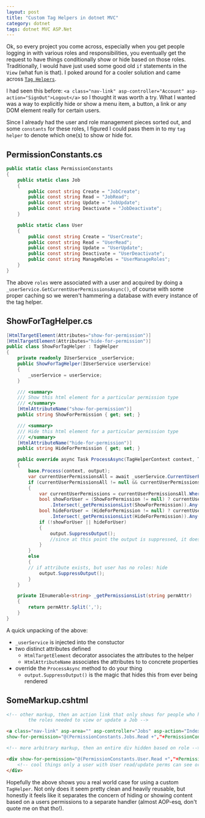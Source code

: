 ```yaml
---
layout: post
title: "Custom Tag Helpers in dotnet MVC"
category: dotnet
tags: dotnet MVC ASP.Net
---
```


Ok, so every project you come across, especially when you get people logging in with various roles and responsibilities, you eventually get the request to have things conditionally show or hide based on those roles. Traditionally, I would have just used some good old `if` statements in the `View` (what fun is that). I poked around for a cooler solution and came across [`Tag Helpers`](https://docs.microsoft.com/en-us/aspnet/core/mvc/views/tag-helpers/intro?view=aspnetcore-3.0).  

I had seen this before: `<a class="nav-link" asp-controller="Account" asp-action="SignOut">Logout</a>` so I thought it was worth a try. What I wanted was a way to explicitly hide or show a menu item, a button, a link or any DOM element really for certain users.

Since I already had the user and role management pieces sorted out, and some `constants` for these roles, I figured I could pass them in to my `tag helper` to denote which one(s) to show or hide for.

## PermissionConstants.cs

```csharp
public static class PermissionConstants
{
    public static class Job
    {
        public const string Create = "JobCreate";
        public const string Read = "JobRead";
        public const string Update = "JobUpdate";
        public const string Deactivate = "JobDeactivate";
    }

    public static class User
    {
        public const string Create = "UserCreate";
        public const string Read = "UserRead";
        public const string Update = "UserUpdate";
        public const string Deactivate = "UserDeactivate";
        public const string ManageRoles = "UserManageRoles";
    }
}
```

The above `roles` were associated with a user and acquired by doing a `_userService.GetCurrentUserPermissionsAsync()`, of course with some proper caching so we weren't hammering a database with every instance of the tag helper.

## ShowForTagHelper.cs
```csharp
[HtmlTargetElement(Attributes="show-for-permission")]
[HtmlTargetElement(Attributes="hide-for-permission")]
public class ShowForTagHelper : TagHelper
{
    private readonly IUserService _userService;
    public ShowForTagHelper(IUserService userService)
    {
        _userService = userService;
    }

    /// <summary>
    /// Show this html element for a particular permission type
    /// </summary>
    [HtmlAttributeName("show-for-permission")]
    public string ShowForPermission { get; set; }

    /// <summary>
    /// Hide this html element for a particular permission type
    /// </summary>
    [HtmlAttributeName("hide-for-permission")]
    public string HideForPermission { get; set; }

    public override async Task ProcessAsync(TagHelperContext context, TagHelperOutput output)
    {
        base.Process(context, output);
        var currentUserPermissionsAll = await _userService.CurrentUserPermissionsAsync();
        if (currentUserPermissionsAll != null && currentUserPermissionsAll.Any())
        {
            var currentUserPermissions = currentUserPermissionsAll.Where(x => x.Value).Select(p => p.Key);
            bool showForUser = (ShowForPermission != null) ? currentUserPermissions
				.Intersect(_getPermissionsList(ShowForPermission)).Any() : true;
            bool hideForUser = (HideForPermission != null) ? currentUserPermissions
				.Intersect(_getPermissionsList(HideForPermission)).Any() : false;
            if (!showForUser || hideForUser)
            {
                output.SuppressOutput();
                //since at this point the output is suppressed, it doesn't pay to continue checking...
            }
        }
        else
        {
	    // if attribute exists, but user has no roles: hide
            output.SuppressOutput();
        }
    }

    private IEnumerable<string> _getPermissionsList(string permAttr)
    {
        return permAttr.Split(',');
    }
}
```

A quick unpacking of the above: 
 - `_userService` is injected into the constuctor
 - two distinct attributes defined 
   - `HtmlTargetElement` decorator associates the attributes to the helper
   - `HtmlAttributeName` associates the attributes to to concrete properties
 - override the `ProcessAsync` method to do your thing
   - `output.SuppressOutput()` is the magic that hides this from ever being rendered

## SomeMarkup.cshtml

```html
<!-- other markup, then an action link that only shows for people who have 
		the roles needed to view or update a Job -->

<a class="nav-link" asp-area="" asp-controller="Jobs" asp-action="Index" 
show-for-permission="@(PermissionConstants.Jobs.Read +","+PermissionConstants.Jobs.Update)">Profile</a>

<!-- more arbitrary markup, then an entire div hidden based on role -->

<div show-for-permission="@(PermissionConstants.User.Read +","+PermissionConstants.User.Update)">
    <!-- cool things only a user with User read/update perms can see or do -->
</div>
```

Hopefully the above shows you a real world case for using a custom `TagHelper`. Not only does it seem pretty clean and heavily reusable, but honestly it feels like it separates the concern of hiding or showing content based on a users permissions to a separate handler (almost AOP-esq, don't quote me on that tho!). 
